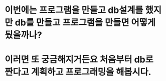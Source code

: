 # 이번에는 프로그램을 만들고 db설계를 했지만 db를 만들고 프로그램을 만들면 어떻게 됬을까나?
# 이러면 또 궁금해지거든요 처음부터 db로 짠다고 계획하고 프로그래밍을 해봅시다.
